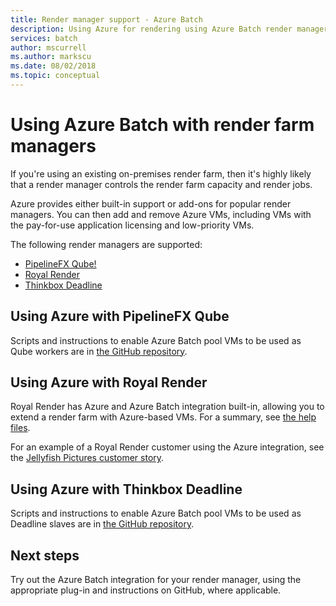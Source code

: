 ```yaml
---
title: Render manager support - Azure Batch
description: Using Azure for rendering using Azure Batch render manager integration
services: batch
author: mscurrell
ms.author: markscu
ms.date: 08/02/2018
ms.topic: conceptual
---
```


# Using Azure Batch with render farm managers

If you're using an existing on-premises render farm, then it's highly likely that a render manager controls the render farm capacity and render jobs.

Azure provides either built-in support or add-ons for popular render managers. You can then add and remove Azure VMs, including VMs with the pay-for-use application licensing and low-priority VMs.

The following render managers are supported:

* [PipelineFX Qube!](https://www.pipelinefx.com/)
* [Royal Render](http://www.royalrender.de/)
* [Thinkbox Deadline](https://deadline.thinkboxsoftware.com/)

## Using Azure with PipelineFX Qube

Scripts and instructions to enable Azure Batch pool VMs to be used as Qube workers are in [the GitHub repository](https://github.com/Azure/azure-qube).

## Using Azure with Royal Render

Royal Render has Azure and Azure Batch integration built-in, allowing you to extend a render farm with Azure-based VMs. For a summary, see [the help files](http://www.royalrender.de/help8/index.html?Cloudrendering.html).

For an example of a Royal Render customer using the Azure integration, see the [Jellyfish Pictures customer story](https://customers.microsoft.com/story/jellyfishpictures).

## Using Azure with Thinkbox Deadline

Scripts and instructions to enable Azure Batch pool VMs to be used as Deadline slaves are in [the GitHub repository](https://github.com/Azure/azure-deadline).

## Next steps

Try out the Azure Batch integration for your render manager, using the appropriate plug-in and instructions on GitHub, where applicable.